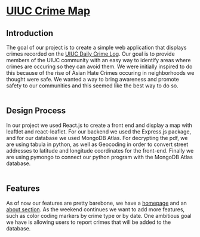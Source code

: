<h1><a href="https://uiuccrimemap.herokuapp.com/"> UIUC Crime Map</a> </h1>
<h2>Introduction</h2>
The goal of our project is to create a simple web application that displays crimes recorded on the <a href="https://police.illinois.edu/crime-reporting/daily-crime-log/">UIUC Daily Crime Log</a>. Our goal is to provide members of the UIUC community with an easy way to identify areas where crimes are occuring so they can avoid them. We were initially inspired to do this because of the rise of Asian Hate Crimes occuring in neighborhoods we thought were safe. We wanted a way to bring awareness and promote safety to our communities and this seemed like the best way to do so.<br>
<br>
<h2>Design Process</h2>
In our project we used React.js to create a front end and display a map with leaftlet and react-leaflet. For our backend we used the Express.js package, and for our database we used MongoDB Atlas. For decrypting the pdf, we are using tabula in python, as well as Geocoding in order to convert street addresses to latitude and longitude coordinates for the front-end. Finally we are using pymongo to connect our python program with the MongoDB Atlas database.<br>
<br>
<h2>Features</h2>
As of now our features are pretty barebone, we have a <a href="https://uiuccrimemap.herokuapp.com/">homepage</a> and an <a href="https://uiuccrimemap.herokuapp.com//about">about section</a>. As the weekend continues we want to add more features, such as color coding markers by crime type or by date. One ambitious goal we have is allowing users to report crimes that will be added to the database.
